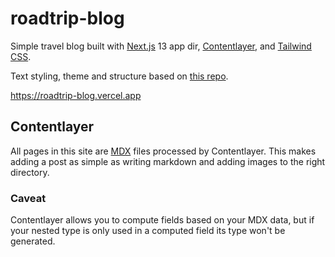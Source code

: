 # roadtrip-blog

Simple travel blog built with [Next.js](https://nextjs.org/) 13 app dir, [Contentlayer](https://www.contentlayer.dev/), and [Tailwind CSS](https://tailwindcss.com/).

Text styling, theme and structure based on [this repo](https://github.com/shadcn/next-contentlayer).

<https://roadtrip-blog.vercel.app>

## Contentlayer

All pages in this site are [MDX](https://mdxjs.com/) files processed by Contentlayer. This makes adding a post as simple as writing markdown and adding images to the right directory.

### Caveat

Contentlayer allows you to compute fields based on your MDX data, but if your nested type is only used in a computed field its type won't be generated.
